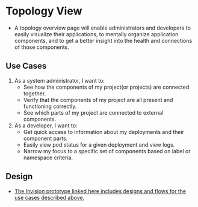 # Topology View
- A topology overview page will enable administrators and developers to easily visualize their applications, to mentally organize application components, and to get a better insight into the health and connections of those components.

## Use Cases
1. As a system administrator, I want to:
	- See how the components of my project(or projects) are connected together.
	- Verify that the components of my project are all present and functioning correctly.
	- See which parts of my project are connected to external components. 
1. As a developer, I want to:
	- Get quick access to information about my deployments and their component parts.
	- Easily view pod status for a given deployment and view logs.
	- Narrow my focus to a specific set of components based on label or namespace criteria.

## Design
- [The Invision prototype linked here includes designs and flows for the use cases described above.](https://redhat.invisionapp.com/share/2ULBOIBJT4M#)
